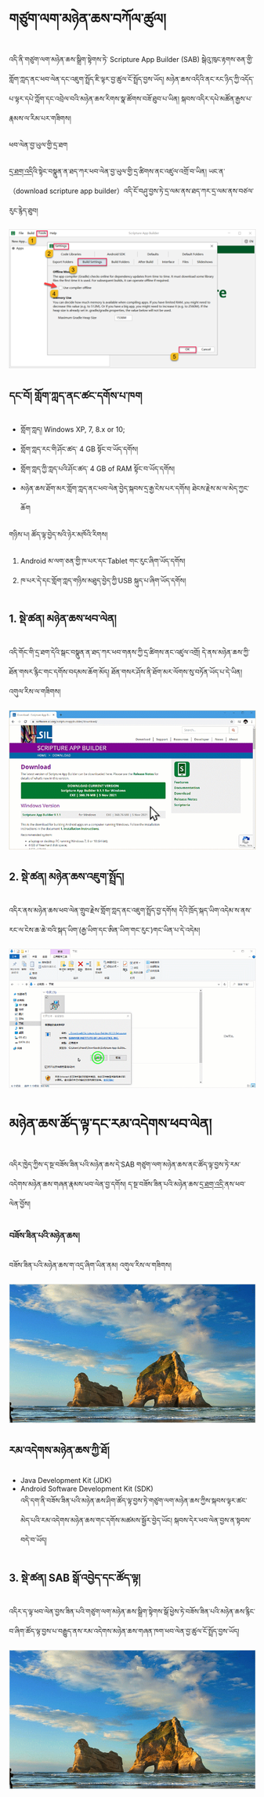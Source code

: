 # གཙུག་ལག་མཉེན་ཆས་བཀོལ་ཚུལ།

འདི་ནི་གཙུག་ལག་མཉེན་ཆས་སྒྲིག་སྟེགས་ཏེ་ Scripture App Builder (SAB) སྒེའུ་ཁུང་རྟགས་ཅན་གྱི་གློག་ཀླད་ནང་ཕབ་ལེན་དང་འཇུག་སྤྲོད་ཇི་ལྟར་བྱ་ཚུལ་ངོ་སྤྲོད་བྱས་ཡོད། མཉེན་ཆས་འདིའི་ནང་རང་ཉིད་ཀྱི་འདོད་པ་ལྟར་དཔེ་ཀློག་དང་འབྲེལ་བའི་མཉེན་ཆས་རིགས་སྣ་ཚོགས་བཟོ་ཐུབ་པ་ཡིན། སྐབས་འདིར་དཔེ་མཚོན་རྒྱས་པ་རྣམས་ལ་རིམ་པར་གཟིགས།

ཕབ་ལེན་བྱ་ཡུལ་གྱི་དྲ་ཐག

[དྲ་ཐག་འདི](https://software.sil.org/scriptureappbuilder/download/)འི་སྟེང་བསྣུན་ན་ཐད་ཀར་ཕབ་ལེན་བྱ་ཡུལ་གྱི་དྲ་ཚིགས་ནང་འཛུལ་འགྲོ་བ་ཡིན། ཡང་ན་（download scripture app builder）འདི་ངོ་བཤུ་བྱས་ཏེ་དྲ་ལམ་ནས་ཐད་ཀར་དྲ་ལམ་ནས་བཙལ་རུང་རྙེད་ཐུབ།

![800](images/000000.png)

## དང་བོ། གློག་ཀླད་ནང་ཚང་དགོས་པ་ཁག
- གློག་ཀླད། Windows XP, 7, 8.x or 10;
- གློག་ཀླད་རང་གི་ཤོང་ཚད་ 4 GB སྟོང་བ་ཡོད་དགོས།
- གློག་ཀླད་ཀྱི་ཀླད་པའི་ཤོང་ཚད་ 4 GB of RAM སྟོང་བ་ཡོད་དགོས།
- མཉེན་ཆས་ཐོག་མར་གློག་ཀླད་ནང་ཕབ་ལེན་བྱེད་སྐབས་དྲ་རྒྱ་ངེས་པར་དགོས། ཐེངས་རྗེས་མ་ལ་མེད་ཀྱང་ཆོག

གཉིས་པ། ཚོད་ལྟ་བྱེད་སའི་ཉེར་མཁོའི་རིགས།
1. Android མ་ལག་ཅན་གྱི་ཁ་པར་དང་Tablet གང་རུང་ཞིག་ཡོད་དགོས།
2. ཁ་པར་དེ་དང་གློག་ཀླད་གཉིས་མཐུད་བྱེད་ཀྱི་USB སྐུད་པ་ཞིག་ཡོད་དགོས། 

## 1. སྡེ་ཚན། མཉེན་ཆས་ཕབ་ལེན།

འདི་གོང་གི་དྲ་ཐག་དེའི་སྒང་བསྣུན་ན་ཐད་ཀར་ཕབ་གནས་ཀྱི་དྲ་ཚིགས་ནང་འཛུལ་འགྲོ། དེ་ནས་མཉེན་ཆས་ཀྱི་ཐོན་གསར་རྙིང་གང་དགོས་བདམས་ཆོག་མོད། ཐོན་གསར་ཤོས་ནི་ཐོག་མར་ལོགས་སུ་བཏོན་ཡོད་པ་དེ་ཡིན། འགུལ་རིས་ལ་གཟིགས།

![800](images/000001.gif)

## 2. སྡེ་ཚན། མཉེན་ཆས་འཇུག་སྤྲོད།

འདིར་ནས་མཉེན་ཆས་ཕབ་ལེན་གྲུབ་རྗེས་གློག་ཀླད་ནང་འཇུག་སྤྲོད་བྱ་དགོས། དེའི་ཁྲོད་སྐད་ཡིག་འདེམ་ས་ནས་རང་ལ་ངེས་ཆ་ཆེ་བའི་སྐད་ཡིག་(རྒྱ་ཡིག་དང་ཨིན་ཡིག་གང་རུང་)གང་ཡིན་པ་དེ་འདེམ།

![800](images/000002.gif)

# མཉེན་ཆས་ཚོད་ལྟ་དང་རམ་འདེགས་ཕབ་ལེན།

འདིར་ཁྱེད་ཀྱིས་ད་སྔ་བཟོས་ཟིན་པའི་མཉེན་ཆས་དེ་SAB གཙུག་ལག་མཉེན་ཆས་ནང་ཚོད་ལྟ་བྱས་ཏེ་རམ་འདེགས་མཉེན་ཆས་གཞན་རྣམས་ཕབ་ལེན་བྱ་དགོས། ད་སྔ་བཟོས་ཟིན་པའི་མཉེན་ཆས་[དྲ་ཐག་འདི་]()ནས་ཕབ་ལེན་བྱོས།
### བཟོས་ཟིན་པའི་མཉེན་ཆས།

བཟོས་ཟིན་པའི་མཉེན་ཆས་ག་འདྲ་ཞིག་ཡིན་ནམ། འགུལ་རིས་ལ་གཟིགས།

![800](images/000003.gif)

## རམ་འདེགས་མཉེན་ཆས་ཀྱི་ཐོ།

- Java Development Kit (JDK) 
- Android Software Development Kit (SDK)  
འདི་དག་ནི་བཟོས་ཟིན་པའི་མཉེན་ཆས་ཤིག་ཚོད་ལྟ་བྱས་ཏེ་གཙུག་ལག་མཉེན་ཆས་ཀྱིས་སྐབས་ལྟར་ཚང་མེད་པའི་རམ་འདེགས་མཉེན་ཆས་གང་དགོས་མཚམས་སྦྱོར་བྱེད་ཡོང། སྐབས་དེར་ཕབ་ལེན་བྱས་ན་སྟབས་བདེ་བ་ཡོད།
## 3. སྡེ་ཚན། SAB སྒོ་འབྱེད་དང་ཚོད་ལྟ།

འདིར་ད་ལྟ་ཕབ་ལེན་བྱས་ཟིན་པའི་གཙུག་ལག་མཉེན་ཆས་སྒྲིག་སྟེགས་སྒོ་ཕྱེས་ཏེ་བཟོས་ཟིན་པའི་མཉེན་ཆས་རྙིང་བ་ཞིག་ཚོད་ལྟ་བྱས་པ་བརྒྱུད་ནས་རམ་འདེགས་མཉེན་ཆས་གཞན་ཁག་ཕབ་ལེན་བྱ་ཚུལ་ངོ་སྤྲོད་བྱས་ཡོད།

![800](images/000003.gif)